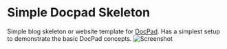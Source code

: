 Simple Docpad Skeleton
=====================
Simple blog skeleton or website template for [DocPad](https://github.com/bevry/docpad). Has a simplest setup to demonstrate the basic DocPad concepts.
![Screenshot](https://raw.githubusercontent.com/SteveMcArthur/simple-blog.docpad/screenshots/simple-blog.docpad.jpg)

